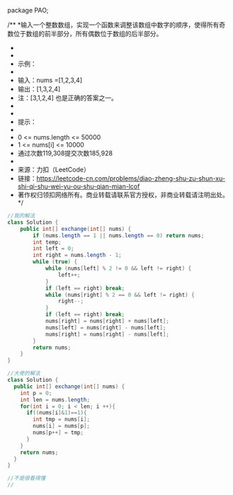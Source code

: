 package PAO;

/**
*输入一个整数数组，实现一个函数来调整该数组中数字的顺序，使得所有奇数位于数组的前半部分，所有偶数位于数组的后半部分。

*
*
* 示例：
*
* 输入：nums =[1,2,3,4]
* 输出：[1,3,2,4]
* 注：[3,1,2,4] 也是正确的答案之一。
*
*
* 提示：
*
* 0 <= nums.length <= 50000
* 1 <= nums[i] <= 10000
* 通过次数119,308提交次数185,928
*
* 来源：力扣（LeetCode）
* 链接：https://leetcode-cn.com/problems/diao-zheng-shu-zu-shun-xu-shi-qi-shu-wei-yu-ou-shu-qian-mian-lcof
* 著作权归领扣网络所有。商业转载请联系官方授权，非商业转载请注明出处。
  */

````java
//我的解法
class Solution {
    public int[] exchange(int[] nums) {
        if (nums.length == 1 || nums.length == 0) return nums;
        int temp;
        int left = 0;
        int right = nums.length - 1;
        while (true) {
            while (nums[left] % 2 != 0 && left != right) {
                left++;
            }
            if (left == right) break;
            while (nums[right] % 2 == 0 && left != right) {
                right--;
            }
            if (left == right) break;
            nums[right] = nums[right] + nums[left];
            nums[left] = nums[right] - nums[left];
            nums[right] = nums[right] - nums[left];
        }
        return nums;
    }
}

//大佬的解法
class Solution {
  public int[] exchange(int[] nums) {
    int p = 0;
    int len = nums.length;
    for(int i = 0; i < len; i ++){
      if((nums[i]&1)==1){
        int tmp = nums[i];
        nums[i] = nums[p];
        nums[p++] = tmp;
      }
    }
    return nums;
  }
}

//不是很看得懂
//
````